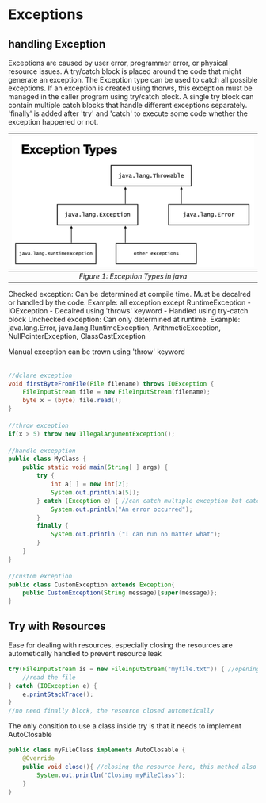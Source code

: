 # Exceptions

## handling Exception

Exceptions are caused by user error, programmer error, or physical resource issues. A try/catch block is placed around the code that might generate an exception.  The Exception type can be used to catch all possible exceptions. If an exception is created using thorws, this exception must be managed in the caller program using try/catch block. A single try block can contain multiple catch blocks that handle different exceptions separately. 'finally' is added after 'try' and 'catch' to execute some code whether the exception happened or not.

| ![Exception Tpes](./_img/exception_types.png) |
|:-----------------------------------------------------------------------------------------:|
| *Figure 1: Exception Types in java*                                                 |

Checked exception: Can be determined at compile time. Must be decalred or handled by the code. Example: all exception except RuntimeException - IOException
    - Decalred using 'throws' keyword
    - Handled using try-catch block
Unchecked exception: Can only determined at runtime. Example: java.lang.Error, java.lang.RuntimeException, ArithmeticException, NullPointerException, ClassCastException

Manual exception can be trown using 'throw' keyword

```java

//dclare exception
void firstByteFromFile(File filename) throws IOException {
    FileInputStream file = new FileInputStream(filename);
    byte x = (byte) file.read();
}

//throw exception
if(x > 5) throw new IllegalArgumentException();

//handle excepption
public class MyClass {
    public static void main(String[ ] args) {
        try {
            int a[ ] = new int[2];
            System.out.println(a[5]);
        } catch (Exception e) { //can catch multiple exception but catch subclass before parent class - "IOException | NumberFormatExcpetion e"
            System.out.println("An error occurred");
        }
        finally {
            System.out.println ("I can run no matter what");
        }
    }
}

//custom exception
public class CustomException extends Exception{
    public CustomException(String message){super(message)};
}
```

## Try with Resources

Ease for dealing with resources, especially closing the resources are autometically handled to prevent resource leak

```java
try(FileInputStream is = new FileInputStream("myfile.txt")) { //opening the resource, you can open multiple resources with ";"
    //read the file
} catch (IOException e) {
    e.printStackTrace();
}
//no need finally block, the resource closed autometically
```

The only consition to use a class inside try is that it needs to implement AutoClosable

```java
public class myFileClass implements AutoClosable {
    @Override
    public void close(){ //closing the resource here, this method also can throw exception
        System.out.println("Closing myFileClass"); 
    }
}
```